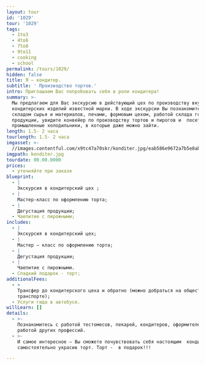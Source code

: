 ```yaml
---
layout: tour
id: '1029'
tour: '1029'
tags:
  - 1to3
  - 4to6
  - 7to8
  - 9to11
  - cooking
  - school
permalink: /tours/1029/
hidden: false
title: Я – кондитер.
subtitle: ' Производство тортов.'
intro: Приглашаем Вас попробовать себя в роли кондитера!
summary: >-
  Мы предлагаем для Вас экскурсию в действующий цех по производству вкуснейших
  кондитерских изделий известной марки. В ходе экскурсии Вы познакомитесь со
  складом сырья и материалов, печами, формовым цехом, работой склада готовой
  продукции, увидите конвейер по производству тортов и пирогов и  посетите
  промышленные холодильники, в которые даже можно зайти.
length: 1.5- 2 часа
tourlength: 1.5- 2 часа
imgasset: >-
  //images.contentful.com/x9tc47a70skr/konditer.jpg/eab586e9672a7b5e8ab328b2aa5bc662/konditer.jpg
imgpath: konditer.jpg
tourdate: 00.00.0000
prices:
  - уточняйте при заказе
blueprint:
  - |
    Экскурсия в кондитерский цех ;
  - |
    Мастер-класс по оформлению торта;
  - |
    Дегустация продукции;
  - Чаепитие с пирожными;
includes:
  - |
    Экскурсия в кондитерский цех;
  - |
    Мастер – класс по оформлению торта;
  - |
    Дегустация продукции;
  - |
    Чаепитие с пирожными.
  - Сладкий подарок - торт;
additionalFees:
  - >
    Трансфер до кондитерского цеха и обратно (можно добраться на общественном
    транспорте);
  - Услуги гида в автобусе.
willLearn: []
details:
  - >-
    Познакомитесь с работой тестомесов, пекарей, кондитеров, оформителей и
    работой других профессий.
  - >-
    И самое интересное – Вы сможете почувствовать себя настоящим  кондитером,
    самостоятельно украсив торт. Торт -  в подарок!!!

---
```

